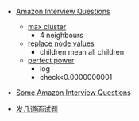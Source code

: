  - [Amazon Interview Questions](https://www.careercup.com/page?pid=amazon-interview-questions&job=sde-2-interview-questions&topic=coding-interview-questions)
    - [max cluster](https://www.careercup.com/question?id=5098159661383680)
        - 4 neighbours
    - [replace node values](https://www.careercup.com/question?id=5630160432791552)
        - children mean all children
    - [perfect power](https://www.careercup.com/question?id=5454925876166656)
        - log
        - check<0.0000000001
    
 - [Some Amazon Interview Questions](http://www.jiansnet.com/topic/23012/Amazon-Manager-Interview)
 - [发几道面试题](http://bbs.csdn.net/topics/320187282)